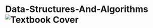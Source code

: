 # Data-Structures-And-Algorithms![Textbook Cover](https://user-images.githubusercontent.com/100701309/180637896-a622ced9-36ca-4f70-8283-07d1a28666fa.jpg)
